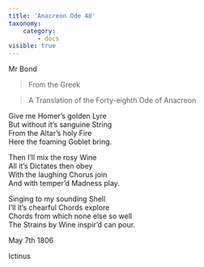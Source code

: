 ```yaml
---
title: 'Anacreon Ode 48'
taxonomy:
    category:
        - docs
visible: true
---
```


<div class="author">Mr Bond</div>

> From the Greek  
  
> A Translation of the Forty-eighth Ode of Anacreon  
  
Give me Homer’s golden Lyre  
But without it’s sanguine String  
From the Altar’s holy Fire  
Here the foaming Goblet bring.  
  
Then I’ll mix the rosy Wine  
All it’s Dictates then obey  
With the laughing Chorus join  
And with temper’d Madness play.  
  
Singing to my sounding Shell  
I’ll it’s chearful Chords explore  
Chords from which none else so well  
The Strains by Wine inspir’d can pour.  
  
May 7th 1806  
  
Ictinus
